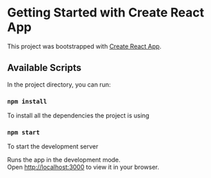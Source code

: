 # Getting Started with Create React App

This project was bootstrapped with [Create React App](https://github.com/facebook/create-react-app).

## Available Scripts

In the project directory, you can run:

### `npm install`

To install all the dependencies the project is using

### `npm start`

To start the development server

Runs the app in the development mode.\
Open [http://localhost:3000](http://localhost:3000) to view it in your browser.

